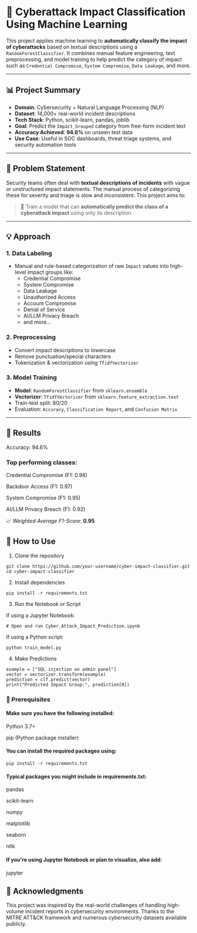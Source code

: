 # 🔐 Cyberattack Impact Classification Using Machine Learning

This project applies machine learning to **automatically classify the impact of cyberattacks** based on textual descriptions using a `RandomForestClassifier`. It combines manual feature engineering, text preprocessing, and model training to help predict the category of impact such as `Credential Compromise`, `System Compromise`, `Data Leakage`, and more.

---

## 📊 Project Summary

- **Domain**: Cybersecurity + Natural Language Processing (NLP)
- **Dataset**: 14,000+ real-world incident descriptions
- **Tech Stack**: Python, scikit-learn, pandas, joblib
- **Goal**: Predict the `Impact_Grouped` category from free-form incident text
- **Accuracy Achieved**: **94.6%** on unseen test data
- **Use Case**: Useful in SOC dashboards, threat triage systems, and security automation tools

---

## 🎯 Problem Statement

Security teams often deal with **textual descriptions of incidents** with vague or unstructured impact statements. The manual process of categorizing these for severity and triage is slow and inconsistent. This project aims to:

> 🧠 Train a model that can **automatically predict the class of a cyberattack impact** using only its description.

---

## 💡 Approach

### 1. Data Labeling
- Manual and rule-based categorization of raw `Impact` values into high-level impact groups like:
  - Credential Compromise
  - System Compromise
  - Data Leakage
  - Unauthorized Access
  - Account Compromise
  - Denial of Service
  - AI/LLM Privacy Breach
  - and more...

### 2. Preprocessing
- Convert impact descriptions to lowercase
- Remove punctuation/special characters
- Tokenization & vectorization using `TfidfVectorizer`

### 3. Model Training
- **Model**: `RandomForestClassifier` from `sklearn.ensemble`
- **Vectorizer**: `TfidfVectorizer` from `sklearn.feature_extraction.text`
- Train-test split: 80/20
- Evaluation: `Accuracy`, `Classification Report`, and `Confusion Matrix`

---

## 🧪 Results
 Accuracy: 94.6%

### Top performing classes:

Credential Compromise (F1: 0.98)

Backdoor Access (F1: 0.97)

System Compromise (F1: 0.95)

AI/LLM Privacy Breach (F1: 0.92)

📈 *Weighted Average F1-Score*: **0.95**

## 🚀 How to Use
1. Clone the repository
```
git clone https://github.com/your-username/cyber-impact-classifier.git
cd cyber-impact-classifier
```
2. Install dependencies
```
pip install -r requirements.txt
```
3. Run the Notebook or Script

If using a Jupyter Notebook:
```
# Open and run Cyber_Attack_Impact_Prediction.ipynb
```
If using a Python script:
```
python train_model.py
```
4. Make Predictions
```
example = ["SQL injection on admin panel"]
vector = vectorizer.transform(example)
prediction = clf.predict(vector)
print("Predicted Impact Group:", prediction[0])

```
### 🧰 Prerequisites
#### Make sure you have the following installed:

Python 3.7+

pip (Python package installer)

#### You can install the required packages using:
```
pip install -r requirements.txt
```
#### Typical packages you might include in requirements.txt:

pandas

scikit-learn

numpy

matplotlib

seaborn

nltk

#### If you're using Jupyter Notebook or plan to visualize, also add:

jupyter

## 💬 Acknowledgments
This project was inspired by the real-world challenges of handling high-volume incident reports in cybersecurity environments. Thanks to the MITRE ATT&CK framework and numerous cybersecurity datasets available publicly.
